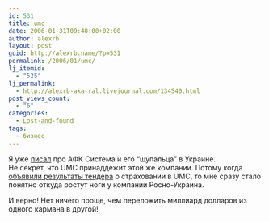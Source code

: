 ```yaml
---
id: 531
title: umc
date: 2006-01-31T09:48:00+02:00
author: alexrb
layout: post
guid: http://alexrb.name/?p=531
permalink: /2006/01/umc/
lj_itemid:
  - "525"
lj_permalink:
  - http://alexrb-aka-ral.livejournal.com/134540.html
post_views_count:
  - "6"
categories:
  - Lost-and-found
tags:
  - бизнес
---
```

Я уже [писал](http://alexrb-aka-ral.livejournal.com/132388.html) про АФК Система и его &#8220;щупальца&#8221; в Украине.  
Не секрет, что UMC принаддежит этой же компании. Потому когда <a href="http://www.rosno.ru/ru/about/press/news/show_one_news.shtml?alias=Ukraine_UMC&#038;date=2006-01-25" target="_blank">объявили результаты тендера</a> о страховании в UMC, то мне сразу стало понятно откуда ростут ноги у компании Росно-Украина.

И верно! Нет ничего проще, чем переложить миллиард долларов из одного кармана в другой!